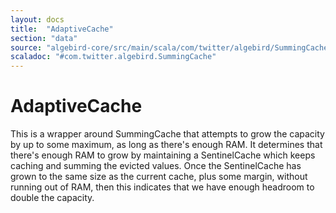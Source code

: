 ```yaml
---
layout: docs
title:  "AdaptiveCache"
section: "data"
source: "algebird-core/src/main/scala/com/twitter/algebird/SummingCache.scala"
scaladoc: "#com.twitter.algebird.SummingCache"
---
```


# AdaptiveCache

This is a wrapper around SummingCache that attempts to grow the capacity by up to some maximum, as long as there's enough RAM.  It determines that there's enough RAM to grow by maintaining a SentinelCache which keeps caching and summing the evicted values. Once the SentinelCache has grown to the same size as the current cache, plus some margin, without running out of RAM, then this indicates that we have enough headroom to double the capacity.
